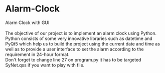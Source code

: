 # Alarm-Clock
Alarm Clock with GUI\
\
The objective of our project is to implement an alarm clock using Python. Python consists of some very innovative libraries such as datetime and PyQt5 which help us to build the project using the current date and time as well as to provide a user interface to set the alarm according to the requirement in 24-hour format.\
Don't forget to change line 27 on program.py it has to be targeted SyNet.qss if you want to play with file.
